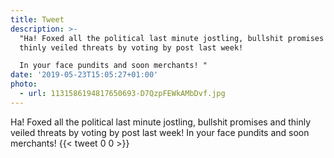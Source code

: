 ```yaml
---
title: Tweet
description: >-
  "Ha! Foxed all the political last minute jostling, bullshit promises and
  thinly veiled threats by voting by post last week!

  In your face pundits and soon merchants! "
date: '2019-05-23T15:05:27+01:00'
photo:
  - url: 1131586194817650693-D7QzpFEWkAMbDvf.jpg
---
```

Ha! Foxed all the political last minute jostling, bullshit promises and thinly veiled threats by voting by post last week!
In your face pundits and soon merchants! 
      {{< tweet 0 0 >}}
    
